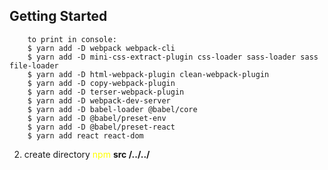 ## Getting Started
        to print in console:
        $ yarn add -D webpack webpack-cli
        $ yarn add -D mini-css-extract-plugin css-loader sass-loader sass file-loader
        $ yarn add -D html-webpack-plugin clean-webpack-plugin 
        $ yarn add -D copy-webpack-plugin 
        $ yarn add -D terser-webpack-plugin 
        $ yarn add -D webpack-dev-server
        $ yarn add -D babel-loader @babel/core
        $ yarn add -D @babel/preset-env 
        $ yarn add -D @babel/preset-react
        $ yarn add react react-dom

2. create directory <span style="color:yellow">npm</span> **src /../../** <br>




